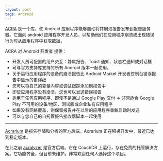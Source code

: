 ```yaml
---
layout: post
tags: Android
---
```


[ACRA](https://github.com/ACRA/acra) 是一个库，使 Android 应用程序能够自动将其崩溃报告发布到报告服务器。它面向 android 应用程序开发人员，以帮助他们在应用程序崩溃或出现错误行为时从应用程序中获取数据。

ACRA 对 Android 开发者 提供：

- 开发人员可配置的用户交互：静默报告、Toast 通知、状态栏通知或对话框
- 可与官方支持库支持的所有 Android 版本一起使用。
- 关于运行应用程序的设备的崩溃报告比 Android Market 开发者控制台错误报告中显示的更详细
- 您可以将自己的变量内容或调试跟踪添加到报告中
- 即使应用程序没有崩溃，您也可以发送错误报告
- 适用于任何应用程序，即使不是通过 Google Play 交付 => 非常适合 Google Play 不可用的设备/地区、测试版或企业私有应用程序
- 如果没有网络覆盖，则保留报告并在以后的应用程序重新启动时发送
- 可以与您自己的自托管报告接收器脚本一起使用

---

[Acrarium](https://github.com/F43nd1r/Acrarium) 是报告存储和分析的官方后端。Acrarium 正在积极开发中，最近已达到稳定版本。

在此之前 [acralyzer](https://github.com/ACRA/acralyzer) 是官方后端。它在 CouchDB 上运行，存在免费的托管解决方案。它功能齐全，但目前未维护。非常欢迎任何人选择这个项目。
